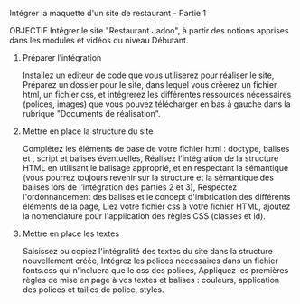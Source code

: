 Intégrer la maquette d'un site de restaurant - Partie 1

OBJECTIF Intégrer le site "Restaurant Jadoo", à partir des notions apprises dans les modules et vidéos du niveau Débutant.

1. Préparer l’intégration

    Installez un éditeur de code que vous utiliserez pour réaliser le site,
    Préparez un dossier pour le site, dans lequel vous créerez un fichier html, un fichier css, et intégrerez les différentes ressources nécessaires (polices, images) que vous pouvez télécharger en bas à gauche dans la rubrique "Documents de réalisation".

2. Mettre en place la structure du site

    Complétez les éléments de base de votre fichier html : doctype, balises <head> et <body>, script et balises <meta> éventuelles,
    Réalisez l'intégration de la structure HTML en utilisant le balisage approprié, et en respectant la sémantique (vous pourrez toujours revenir sur la structure et la sémantique des balises lors de l’intégration des parties 2 et 3),
    Respectez l'ordonnancement des balises et le concept d'imbrication des différents éléments de la page,
    Liez votre fichier css à votre fichier HTML, ajoutez la nomenclature pour l'application des règles CSS (classes et id).

3. Mettre en place les textes

    Saisissez ou copiez l'intégralité des textes du site dans la structure nouvellement créée,
    Intégrez les polices nécessaires dans un fichier fonts.css qui n’incluera que le css des polices,
    Appliquez les premières règles de mise en page à vos textes et balises : couleurs, application des polices et tailles de police, styles.

